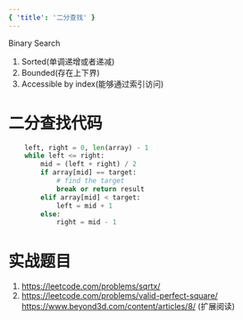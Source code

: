 ```yaml
---
{ 'title': '二分查找' }
---
```


Binary Search

1. Sorted(单调递增或者递减)
2. Bounded(存在上下界)
3. Accessible by index(能够通过索引访问)

# 二分查找代码

```python
    left, right = 0, len(array) - 1
    while left <= right:
        mid = (left + right) / 2
        if array[mid] == target:
            # find the target
            break or return result
        elif array[mid] < target:
            left = mid + 1
        else:
            right = mid - 1
```

# 实战题⽬

1. https://leetcode.com/problems/sqrtx/
2. https://leetcode.com/problems/valid-perfect-square/
   https://www.beyond3d.com/content/articles/8/ (扩展阅读)
